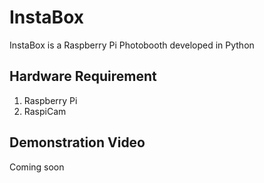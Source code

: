 # InstaBox

InstaBox is a Raspberry Pi Photobooth developed in Python

## Hardware Requirement
1. Raspberry Pi 
2. RaspiCam

## Demonstration Video
Coming soon
